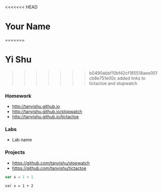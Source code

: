 <<<<<<< HEAD
# Your Name
=======
# Yi Shu
>>>>>>> b0490abbf10bf42cf185518aee051cb8e751e00c
added links to tictactoe and stopwatch

### Homework
* http://tanyishu.github.io
* http://tanyishu.github.io/stopwatch
* http://tanyishu.github.io/tictactoe


### Labs
* Lab name

### Projects
* https://github.com/tanyishu/stopwatch
* https://github.com/tanyishu/tictactoe


``` Javascript
var x = 1 + 1
```

```
var x = 1 + 2
```
